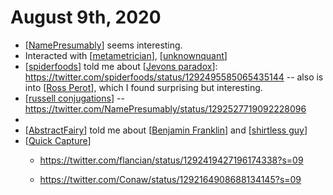 # August 9th, 2020
- [[NamePresumably]] seems interesting.
- Interacted with [[metametrician]], [[unknownquant]]
- [[spiderfoods]] told me about [[Jevons paradox]]: https://twitter.com/spiderfoods/status/1292495585065435144 -- also is into [[Ross Perot]], which I found surprising but interesting.
- [[russell conjugations]] -- https://twitter.com/NamePresumably/status/1292527719092228096
- 
- [[AbstractFairy]] told me about [[Benjamin Franklin]] and [[shirtless guy]]
- [[Quick Capture]]
    - https://twitter.com/flancian/status/1292419427196174338?s=09


    - https://twitter.com/Conaw/status/1292164908688134145?s=09



[//begin]: # "Autogenerated link references for markdown compatibility"
[NamePresumably]: ../namepresumably "namepresumably"
[metametrician]: ../metametrician "Metametrician"
[unknownquant]: ../unknownquant "Unknownquant"
[spiderfoods]: ../spiderfoods "spiderfoods"
[Jevons paradox]: ../jevons-paradox "Jevons Paradox"
[Ross Perot]: ../ross-perot "Ross Perot"
[russell conjugations]: ../russell-conjugations "Russell Conjugations"
[AbstractFairy]: ../abstractfairy "AbstractFairy"
[Benjamin Franklin]: ../benjamin-franklin "benjamin-franklin"
[shirtless guy]: ../shirtless-guy "Shirtless Guy"
[Quick Capture]: ../quick-capture "quick-capture"
[//end]: # "Autogenerated link references"
